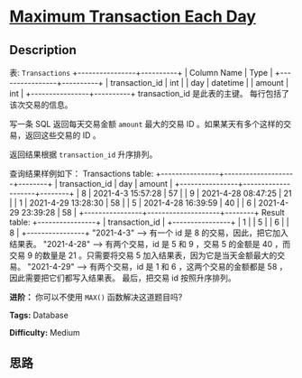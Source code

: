 # [Maximum Transaction Each Day][title]

## Description

表: `Transactions`
            +----------------+----------+    | Column Name    | Type     |    +----------------+----------+    | transaction_id | int      |    | day            | datetime |    | amount         | int      |    +----------------+----------+    transaction_id 是此表的主键。    每行包括了该次交易的信息。    

写一条 SQL 返回每天交易金额 `amount` 最大的交易 ID 。如果某天有多个这样的交易，返回这些交易的 ID 。

返回结果根据 `transaction_id` 升序排列。

查询结果样例如下：
            Transactions table:    +----------------+--------------------+--------+    | transaction_id | day                | amount |    +----------------+--------------------+--------+    | 8              | 2021-4-3 15:57:28  | 57     |    | 9              | 2021-4-28 08:47:25 | 21     |    | 1              | 2021-4-29 13:28:30 | 58     |    | 5              | 2021-4-28 16:39:59 | 40     |    | 6              | 2021-4-29 23:39:28 | 58     |    +----------------+--------------------+--------+        Result table:    +----------------+    | transaction_id |    +----------------+    | 1              |    | 5              |    | 6              |    | 8              |    +----------------+    "2021-4-3"  --> 有一个 id 是 8 的交易，因此，把它加入结果表。     "2021-4-28" --> 有两个交易，id 是 5 和 9 ，交易 5 的金额是 40 ，而交易 9 的数量是 21 。只需要将交易 5 加入结果表，因为它是当天金额最大的交易。    "2021-4-29" --> 有两个交易，id 是 1 和 6 ，这两个交易的金额都是 58 ，因此需要把它们都写入结果表。    最后，把交易 id 按照升序排列。

**进阶：** 你可以不使用 `MAX()` 函数解决这道题目吗?


**Tags:** Database

**Difficulty:** Medium

## 思路

[title]: https://leetcode-cn.com/problems/maximum-transaction-each-day
